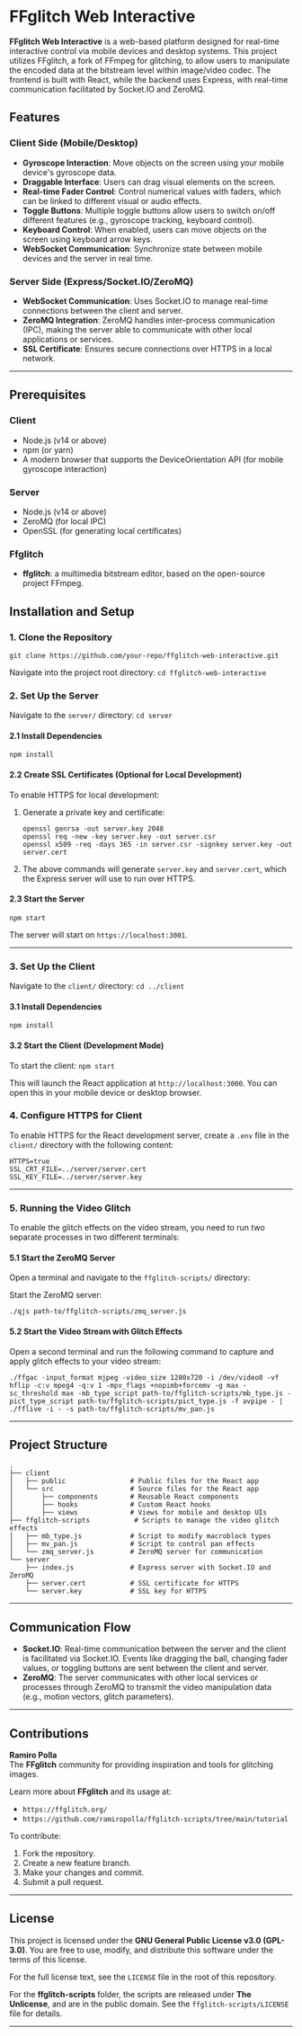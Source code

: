 # FFglitch Web Interactive

**FFglitch Web Interactive** is a web-based platform designed for real-time interactive control via mobile devices and desktop systems. This project utilizes FFglitch, a fork of FFmpeg for glitching, to allow users to manipulate the encoded data at the bitstream level within image/video codec. The frontend is built with React, while the backend uses Express, with real-time communication facilitated by Socket.IO and ZeroMQ.

## Features

### Client Side (Mobile/Desktop)

- **Gyroscope Interaction**: Move objects on the screen using your mobile device's gyroscope data.
- **Draggable Interface**: Users can drag visual elements on the screen.
- **Real-time Fader Control**: Control numerical values with faders, which can be linked to different visual or audio effects.
- **Toggle Buttons**: Multiple toggle buttons allow users to switch on/off different features (e.g., gyroscope tracking, keyboard control).
- **Keyboard Control**: When enabled, users can move objects on the screen using keyboard arrow keys.
- **WebSocket Communication**: Synchronize state between mobile devices and the server in real time.

### Server Side (Express/Socket.IO/ZeroMQ)

- **WebSocket Communication**: Uses Socket.IO to manage real-time connections between the client and server.
- **ZeroMQ Integration**: ZeroMQ handles inter-process communication (IPC), making the server able to communicate with other local applications or services.
- **SSL Certificate**: Ensures secure connections over HTTPS in a local network.

---

## Prerequisites

### Client

- Node.js (v14 or above)
- npm (or yarn)
- A modern browser that supports the DeviceOrientation API (for mobile gyroscope interaction)

### Server

- Node.js (v14 or above)
- ZeroMQ (for local IPC)
- OpenSSL (for generating local certificates)

### Ffglitch

- **ffglitch**: a multimedia bitstream editor, based on the open-source project FFmpeg.

## Installation and Setup

### 1. Clone the Repository

`git clone https://github.com/your-repo/ffglitch-web-interactive.git`

Navigate into the project root directory:
`cd ffglitch-web-interactive`

### 2. Set Up the Server

Navigate to the `server/` directory:
`cd server`

#### 2.1 Install Dependencies

`npm install`

#### 2.2 Create SSL Certificates (Optional for Local Development)

To enable HTTPS for local development:

1. Generate a private key and certificate:

   ```
   openssl genrsa -out server.key 2048
   openssl req -new -key server.key -out server.csr
   openssl x509 -req -days 365 -in server.csr -signkey server.key -out server.cert
   ```

2. The above commands will generate `server.key` and `server.cert`, which the Express server will use to run over HTTPS.

#### 2.3 Start the Server

`npm start`

The server will start on `https://localhost:3001`.

---

### 3. Set Up the Client

Navigate to the `client/` directory:
`cd ../client`

#### 3.1 Install Dependencies

`npm install`

#### 3.2 Start the Client (Development Mode)

To start the client:
`npm start`

This will launch the React application at `http://localhost:3000`. You can open this in your mobile device or desktop browser.

### 4. Configure HTTPS for Client

To enable HTTPS for the React development server, create a `.env` file in the `client/` directory with the following content:

```
HTTPS=true
SSL_CRT_FILE=../server/server.cert
SSL_KEY_FILE=../server/server.key
```

---

### 5. Running the Video Glitch

To enable the glitch effects on the video stream, you need to run two separate processes in two different terminals:

#### 5.1 Start the ZeroMQ Server

Open a terminal and navigate to the `ffglitch-scripts/` directory:

Start the ZeroMQ server:

```
./qjs path-to/ffglitch-scripts/zmq_server.js
```

#### 5.2 Start the Video Stream with Glitch Effects

Open a second terminal and run the following command to capture and apply glitch effects to your video stream:

```
./ffgac -input_format mjpeg -video_size 1280x720 -i /dev/video0 -vf hflip -c:v mpeg4 -q:v 1 -mpv_flags +nopimb+forcemv -g max -sc_threshold max -mb_type_script path-to/ffglitch-scripts/mb_type.js -pict_type_script path-to/ffglitch-scripts/pict_type.js -f avpipe - | ./fflive -i - -s path-to/ffglitch-scripts/mv_pan.js
```

---

## Project Structure

```
.
├── client
│   ├── public                # Public files for the React app
│   └── src                   # Source files for the React app
│       ├── components        # Reusable React components
│       ├── hooks             # Custom React hooks
│       ├── views             # Views for mobile and desktop UIs
├── ffglitch-scripts           # Scripts to manage the video glitch effects
│   ├── mb_type.js            # Script to modify macroblock types
│   ├── mv_pan.js             # Script to control pan effects
│   └── zmq_server.js         # ZeroMQ server for communication
└── server
    ├── index.js              # Express server with Socket.IO and ZeroMQ
    ├── server.cert           # SSL certificate for HTTPS
    └── server.key            # SSL key for HTTPS
```

---

## Communication Flow

- **Socket.IO**: Real-time communication between the server and the client is facilitated via Socket.IO. Events like dragging the ball, changing fader values, or toggling buttons are sent between the client and server.
- **ZeroMQ**: The server communicates with other local services or processes through ZeroMQ to transmit the video manipulation data (e.g., motion vectors, glitch parameters).

---

## Contributions

**Ramiro Polla**  
The **FFglitch** community for providing inspiration and tools for glitching images.

Learn more about **FFglitch** and its usage at:

- `https://ffglitch.org/`
- `https://github.com/ramiropolla/ffglitch-scripts/tree/main/tutorial`

To contribute:

1. Fork the repository.
2. Create a new feature branch.
3. Make your changes and commit.
4. Submit a pull request.

---

## License

This project is licensed under the **GNU General Public License v3.0 (GPL-3.0)**. You are free to use, modify, and distribute this software under the terms of this license.

For the full license text, see the `LICENSE` file in the root of this repository.

For the **ffglitch-scripts** folder, the scripts are released under **The Unlicense**, and are in the public domain. See the `ffglitch-scripts/LICENSE` file for details.

---
